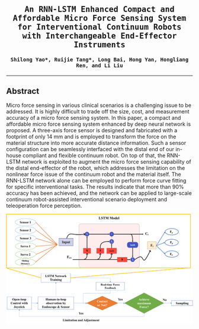 

<div align="center">

<samp>

<h2> An RNN-LSTM Enhanced Compact and Affordable Micro Force Sensing System for Interventional Continuum Robots with Interchangeable End-Effector Instruments </h1>

<h4> Shilong Yao*, Ruijie Tang*, Long Bai, Hong Yan, Hongliang Ren, and Li Liu </h3>

</samp>   

</div>     
    

---
## Abstract
Micro force sensing in various clinical scenarios is a challenging issue to be addressed. It is highly difficult to trade off the size, cost, and measurement accuracy of a micro force sensing system. In this paper, a compact and affordable micro force sensing system enhanced by deep neural network is proposed. A three-axis force sensor is designed and fabricated with a footprint of only 14 mm and is employed to transform the force on the material structure into more accurate distance information. Such a sensor configuration can be seamlessly interfaced with the distal end of our in-house compliant and flexible continuum robot. On top of that, the RNN-LSTM network is exploited to augment the micro force sensing capability of the distal end-effector of the robot, which addresses the limitation on the nonlinear force issue of the continuum robot and the material itself. The RNN-LSTM network alone can be employed to perform force curve fitting for specific interventional tasks. The results indicate that more than 90% accuracy has been achieved, and the network can be applied to large-scale continuum robot-assisted interventional scenario deployment and teleoperation force perception.

<p align="center">
<img src="fig/network_overview.png" alt="Network Overview" width="1000"/>
</p>
